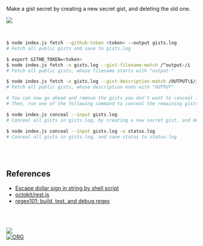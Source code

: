 Make a gist secret by creating a new secret gist, and deleting the old one.

![](https://i.imgur.com/VaudKyG.jpg)

<br>


```bash
$ node index.js fetch --github-token <token> --output gists.log
# Fetch all public gists and save to gists.log

$ export GITHB_TOKEN=<token>
$ node index.js fetch -o gists.log --gist-filename-match /^output-/i
# Fetch all public gists, whose filename starts with "output-"

$ node index.js fetch -o gists.log --gist-description-match /OUTPUT\$/i
# Fetch all public gists, whose description ends with "OUTPUT"

# You can now go ahead and remove the gists you don't want to conceal in gists.log
# Then, run one of the following command to conceal the remaining gists

$ node index.js conceal --input gists.log
# Conceal all gists in gists.log, by creating a new secret gist, and deleting the old one

$ node index.js conceal --input gists.log -o status.log
# Conceal all gists in gists.log, and save status to status.log
```

<br>
<br>


## References

- [Escape dollar sign in string by shell script](https://stackoverflow.com/a/37876900/1413259)
- [octokit/rest.js](https://octokit.github.io/rest.js/v20#gists)
- [regex101: build, test, and debug regex](https://stackoverflow.com/q/2973436/1413259)

<br>
<br>


[![](https://img.youtube.com/vi/yqO7wVBTuLw/maxresdefault.jpg)](https://www.youtube.com/watch?v=yqO7wVBTuLw)<br>
[![ORG](https://img.shields.io/badge/org-javascriptf-green?logo=Org)](https://javascriptf.github.io)
